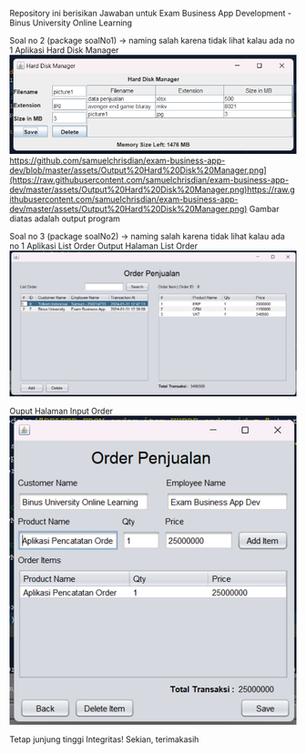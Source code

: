 Repository ini berisikan Jawaban untuk Exam Business App Development - Binus University Online Learning

Soal no 2 (package soalNo1) -> naming salah karena tidak lihat kalau ada no 1
Aplikasi Hard Disk Manager
![image](https://github.com/samuelchrisdian/exam-business-app-dev/blob/master/assets/Output%20Hard%20Disk%20Manager.png)https://github.com/samuelchrisdian/exam-business-app-dev/blob/master/assets/Output%20Hard%20Disk%20Manager.png](https://raw.githubusercontent.com/samuelchrisdian/exam-business-app-dev/master/assets/Output%20Hard%20Disk%20Manager.png)https://raw.githubusercontent.com/samuelchrisdian/exam-business-app-dev/master/assets/Output%20Hard%20Disk%20Manager.png)
Gambar diatas adalah output program

Soal no 3 (package soalNo2) -> naming salah karena tidak lihat kalau ada no 1
Aplikasi List Order
Output Halaman List Order
![image](https://raw.githubusercontent.com/samuelchrisdian/exam-business-app-dev/master/assets/Output%20Order%20Penjualan%201.png)

Ouput Halaman Input Order
![image](https://raw.githubusercontent.com/samuelchrisdian/exam-business-app-dev/master/assets/Output%20Order%20Penjualan%202.png)

Tetap junjung tinggi Integritas!
Sekian, terimakasih
